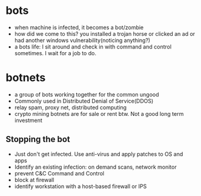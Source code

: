 # bots

- when machine is infected, it becomes a bot/zombie
- how did we come to this? you installed a trojan horse or clicked an ad or had another windows vulnerability(noticing anything?)
- a bots life: I sit around and check in with command and control sometimes. I wait for a job to do.

# botnets

- a group of bots working together for the common ungood
- Commonly used in Distributed Denial of Service(DDOS)
- relay spam, proxy net, distributed computing
- crypto mining
  botnets are for sale or rent btw. Not a good long term investment

## Stopping the bot

- Just don't get infected. Use anti-virus and apply patches to OS and apps
- Identify an existing infection: on demand scans, network monitor
- prevent C&C Command and Control
- block at firewall
- identify workstation with a host-based firewall or IPS
